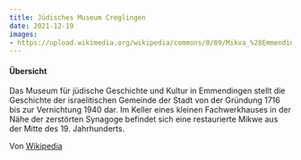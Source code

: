 ```yaml
---
title: Jüdisches Museum Creglingen
date: 2021-12-19
images: 
- https://upload.wikimedia.org/wikipedia/commons/8/89/Mikva_%28Emmendingen%29.jpg
---
```


#### Übersicht

Das Museum für jüdische Geschichte und Kultur in Emmendingen stellt die Geschichte der israelitischen Gemeinde der Stadt von der Gründung 1716 bis zur Vernichtung 1940 dar. Im Keller eines kleinen Fachwerkhauses in der Nähe der zerstörten Synagoge befindet sich eine restaurierte Mikwe aus der Mitte des 19. Jahrhunderts.

Von [Wikipedia](https://de.wikipedia.org/wiki/J%C3%BCdisches_Museum_Emmendingen)